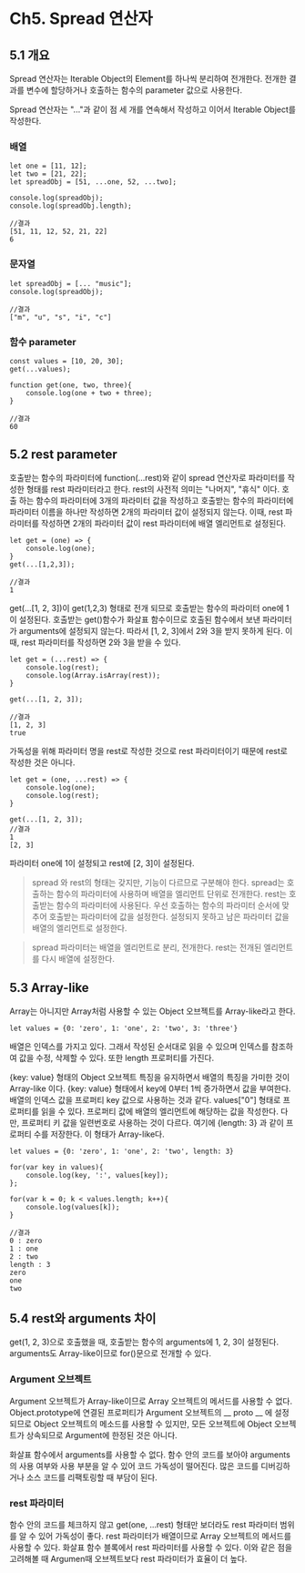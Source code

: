 # **Ch5. Spread 연산자**

## 5.1 개요

Spread 연산자는 Iterable Object의 Element를 하나씩 분리하여 전개한다. 전개한 결과를 변수에 할당하거나 호출하는 함수의 parameter 값으로 사용한다.

Spread 연산자는 "..."과 같이 점 세 개를 연속해서 작성하고 이어서 Iterable Object를 작성한다.

### 배열

    let one = [11, 12];
    let two = [21, 22];
    let spreadObj = [51, ...one, 52, ...two];

    console.log(spreadObj);
    console.log(spreadObj.length);

    //결과
    [51, 11, 12, 52, 21, 22]
    6

### 문자열

    let spreadObj = [... "music"];
    console.log(spreadObj);

    //결과
    ["m", "u", "s", "i", "c"]

### 함수 parameter


    const values = [10, 20, 30];
    get(...values);

    function get(one, two, three){
        console.log(one + two + three);
    }

    //결과
    60

## 5.2 rest parameter

호출받는 함수의 파라미터에 function(...rest)와 같이 spread 연산자로 파라미터를 작성한 형태를 rest 파라미터라고 한다. rest의 사전적 의미는 "나머지", "휴식" 이다. 호출 하는 함수의 파라미터에 3개의 파라미터 값을 작성하고 호출받는 함수의 파라미터에 파라미터 이름을 하나만 작성하면 2개의 파라미터 값이 설정되지 않는다. 이때, rest 파라미터를 작성하면 2개의 파라미터 값이 rest 파라미터에 배열 엘리먼트로 설정된다.

    let get = (one) => {
        console.log(one);
    }
    get(...[1,2,3]);

    //결과
    1

get(...[1, 2, 3])이 get(1,2,3) 형태로 전개 되므로 호출받는 함수의 파라미터 one에 1이 설정된다. 호출받는 get()함수가 화살표 함수이므로 호출된 함수에서 보낸 파라미터가 arguments에 설정되지 않는다. 따라서 [1, 2, 3]에서 2와 3을 받지 못하게 된다. 이때, rest 파라미터를 작성하면 2와 3을 받을 수 있다.

    let get = (...rest) => {
        console.log(rest);
        console.log(Array.isArray(rest));
    }

    get(...[1, 2, 3]);

    //결과
    [1, 2, 3]
    true
가독성을 위해 파라미터 명을 rest로 작성한 것으로 rest 파라미터이기 때문에 rest로 작성한 것은 아니다.

    let get = (one, ...rest) => {
        console.log(one);
        console.log(rest);
    }

    get(...[1, 2, 3]);
    //결과
    1
    [2, 3]

파라미터 one에 1이 설정되고 rest에 [2, 3]이 설정된다.

> spread 와 rest의 형태는 갖지만, 기능이 다르므로 구분해야 한다. spread는 호출하는 함수의 파라미터에 사용하며 배열을 엘리먼트 단위로 전개한다. rest는 호출받는 함수의 파라미터에 사용된다. 우선 호출하는 함수의 파라미터 순서에 맞추어 호출받는 파라미터에 값을 설정한다. 설정되지 못하고 남은 파라미터 값을 배열의 엘리먼트로 설정한다.

> spread 파라미터는 배열을 엘리먼트로 분리, 전개한다. rest는 전개된 엘리먼트를 다시 배열에 설정한다.

## 5.3 Array-like

Array는 아니지만 Array처럼 사용할 수 있는 Object 오브젝트를 Array-like라고 한다.

    let values = {0: 'zero', 1: 'one', 2: 'two', 3: 'three'} 

배열은 인덱스를 가지고 있다. 그래서 작성된 순서대로 읽을 수 있으며 인덱스를 참조하여 값을 수정, 삭제할 수 있다. 또한 length 프로퍼티를 가진다.

{key: value} 형태의 Object 오브젝트 특징을 유지하면서 배열의 특징을 가미한 것이 Array-like 이다. {key: value} 형태에서 key에 0부터 1씩 증가하면서 값을 부여한다. 배열의 인덱스 값을 프로퍼티 key 값으로 사용하는 것과 같다. values["0"] 형태로 프로퍼티를 읽을 수 있다. 프로퍼티 값에 배열의 엘리먼트에 해당하는 값을 작성한다. 다만, 프로퍼티 키 값을 일련번호로 사용하는 것이 다르다. 여기에 {length: 3} 과 같이 프로퍼티 수를 저장한다. 이 형태가 Array-like다.

    let values = {0: 'zero', 1: 'one', 2: 'two', length: 3}

    for(var key in values){
        console.log(key, ':', values[key]);
    };

    for(var k = 0; k < values.length; k++){
        console.log(values[k]);
    }

    //결과
    0 : zero
    1 : one
    2 : two
    length : 3
    zero
    one
    two

## 5.4 rest와 arguments 차이

get(1, 2, 3)으로 호출했을 때, 호출받는 함수의 arguments에 1, 2, 3이 설정된다.
arguments도 Array-like이므로 for()문으로 전개할 수 있다.

### Argument 오브젝트

Argument 오브젝트가 Array-like이므로 Array 오브젝트의 메서드를 사용할 수 없다. Object.prototype에 연결된 프로퍼티가 Argument 오브젝트의 __ proto __ 에 설정되므로 Object 오브젝트의 메소드를 사용할 수 있지만, 모든 오브젝트에 Object 오브젝트가 상속되므로 Argument에 한정된 것은 아니다.

화살표 함수에서 arguments를 사용할 수 없다. 함수 안의 코드를 보아야 arguments의 사용 여부와 사용 부분을 알 수 있어 코드 가독성이 떨어진다. 많은 코드를 디버깅하거나 소스 코드를 리팩토링할 때 부담이 된다.

### rest 파라미터

함수 안의 코드를 체크하지 않고 get(one, ...rest) 형태만 보더라도 rest 파라미터  범위를 알 수 있어 가독성이 좋다. rest 파라미터가 배열이므로 Array 오브젝트의 메서드를 사용할 수 있다. 화살표 함수 블록에서 rest 파라미터를 사용할 수 있다. 이와 같은 점을 고려해볼 때 Argumen때 오브젝트보다 rest 파라미터가 효율이 더 높다.